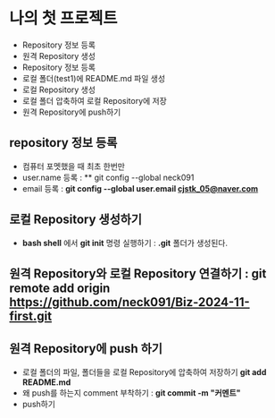# 나의 첫 프로젝트
- Repository 정보 등록
- 원격 Repository 생성
- Repository 정보 등록
- 로컬 폴더(test1)에 README.md 파일 생성
- 로컬 Repository 생성
- 로컬 폴더 압축하여 로컬 Repository에 저장
- 원격 Repository에 push하기

## repository 정보 등록
- 컴퓨터 포멧했을 때 최초 한번만
- user.name 등록 : ** git config --global neck091
- email 등록 : **git config --global user.email cjstk_05@naver.com** 

## 로컬 Repository 생성하기
- **bash shell** 에서 **git init** 명령 실행하기 : **.git** 폴더가 생성된다.

## 원격 Repository와 로컬 Repository 연결하기 : git remote add origin https://github.com/neck091/Biz-2024-11-first.git

## 원격 Repository에 push 하기
- 로컬 폴더의 파일, 폴더들을 로컬 Repository에 압축하여 저장하기 **git add README.md**
- 왜 push를 하는지 comment 부착하기 : **git commit -m "커멘트"**
- push하기

